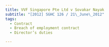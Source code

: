 ```yaml
---
title: VVF Singapore Pte Ltd v Sovakar Nayak 
subtitle: "[2012] SGHC 126 / 21\_June\_2012"
tags:
  - Contract
  - Breach of employment contract
  - Director’s duties

---
```


